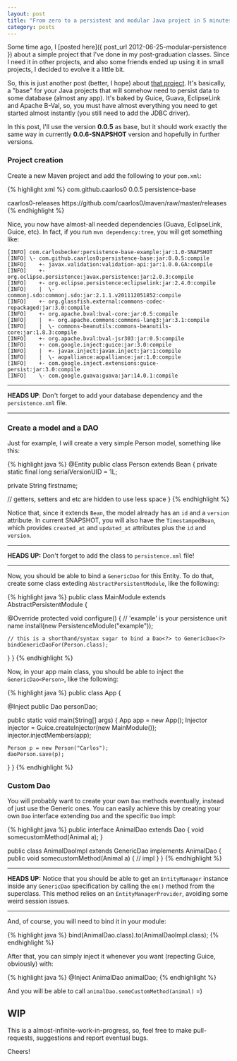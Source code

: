 ```yaml
---
layout: post
title: "From zero to a persistent and modular Java project in 5 minutes"
category: posts
---
```


Some time ago, I [posted here]({ post_url 2012-06-25-modular-persistence }) about
a simple project that I've done in my post-graduation classes. Since I need it
in other projects, and also some friends ended up using it in small projects, I
decided to evolve it a little bit.

So, this is just another post (better, I hope) about [that project][1].
It's basically, a "base" for your Java projects that will somehow need to
persist data to some database (almost any app). It's baked by Guice, Guava,
EclipseLink and Apache B-Val, so, you must have almost everything you need
to get started almost instantly (you still need to add the JDBC driver).

In this post, I'll use the version **0.0.5** as base, but it should work
exactly the same way in currently **0.0.6-SNAPSHOT** version and hopefully
in further versions.

### Project creation

Create a new Maven project and add the following to your `pom.xml`:

{% highlight xml %}
<dependencies>
    <dependency>
      <groupId>com.github.caarlos0</groupId>
      <version>0.0.5</version>
      <artifactId>persistence-base</artifactId>
    </dependency>
  </dependencies>

  <repositories>
    <repository>
      <id>caarlos0-releases</id>
      <url>https://github.com/caarlos0/maven/raw/master/releases</url>
    </repository>
  </repositories>
{% endhighlight %}

Nice, you now have almost-all needed dependencies (Guava, EclipseLink, Guice,
etc). In fact, if you run `mvn dependency:tree`, you will get something like:

    [INFO] com.carlosbecker:persistence-base-example:jar:1.0-SNAPSHOT
    [INFO] \- com.github.caarlos0:persistence-base:jar:0.0.5:compile
    [INFO]    +- javax.validation:validation-api:jar:1.0.0.GA:compile
    [INFO]    +- org.eclipse.persistence:javax.persistence:jar:2.0.3:compile
    [INFO]    +- org.eclipse.persistence:eclipselink:jar:2.4.0:compile
    [INFO]    |  \- commonj.sdo:commonj.sdo:jar:2.1.1.v201112051852:compile
    [INFO]    +- org.glassfish.external:commons-codec-repackaged:jar:3.0:compile
    [INFO]    +- org.apache.bval:bval-core:jar:0.5:compile
    [INFO]    |  +- org.apache.commons:commons-lang3:jar:3.1:compile
    [INFO]    |  \- commons-beanutils:commons-beanutils-core:jar:1.8.3:compile
    [INFO]    +- org.apache.bval:bval-jsr303:jar:0.5:compile
    [INFO]    +- com.google.inject:guice:jar:3.0:compile
    [INFO]    |  +- javax.inject:javax.inject:jar:1:compile
    [INFO]    |  \- aopalliance:aopalliance:jar:1.0:compile
    [INFO]    +- com.google.inject.extensions:guice-persist:jar:3.0:compile
    [INFO]    \- com.google.guava:guava:jar:14.0.1:compile

---

**HEADS UP**: Don't forget to add your database dependency and the
`persistence.xml` file.

---

### Create a model and a DAO

Just for example, I will create a very simple Person model, something like this:

{% highlight java %}
@Entity
public class Person extends Bean {
  private static final long serialVersionUID = 1L;

  private String firstname;

  // getters, setters and etc are hidden to use less space
}
{% endhighlight %}

Notice that, since it extends `Bean`, the model already has an `id` and a
`version` attribute. In current SNAPSHOT, you will also have the
`TimestampedBean`, which provides `created_at` and `updated_at` attributes plus
the `id` and `version`.

---

**HEADS UP:** Don't forget to add the class to `persistence.xml` file!

---

Now, you should be able to bind a `GenericDao` for this Entity. To do that,
create some class exteding `AbstractPersistentModule`, like the following:

{% highlight java %}
public class MainModule extends AbstractPersistentModule {

  @Override
  protected void configure() {
    // 'example' is your persistence unit name
    install(new PersistenceModule("example"));

    // this is a shorthand/syntax sugar to bind a Dao<?> to GenericDao<?>
    bindGenericDaoFor(Person.class);
  }
}
{% endhighlight %}

Now, in your app main class, you should be able to inject the
`GenericDao<Person>`, like the following:

{% highlight java %}
public class App {

  @Inject
  public Dao<Person> personDao;

  public static void main(String[] args) {
    App app = new App();
    Injector injector = Guice.createInjector(new MainModule());
    injector.injectMembers(app);

    Person p = new Person("Carlos");
    daoPerson.save(p);
  }
}
{% endhighlight %}

### Custom Dao

You will probably want to create your own `Dao` methods eventually, instead of
just use the Generic ones. You can easily achieve this by creating your own
`Dao` interface extending `Dao` and the specific `Dao` impl:

{% highlight java %}
public interface AnimalDao extends Dao<Animal> {
  void somecustomMethod(Animal a);
}

public class AnimalDaoImpl extends GenericDao<Animal> implements AnimalDao {
  public void somecustomMethod(Animal a) {
    // impl
  }
}
{% endhighlight %}

---

**HEADS UP:** Notice that you should be able to get an `EntityManager`
instance inside any `GenericDao` specification by calling the `em()` method
from the superclass. This method relies on an `EntityManagerProvider`, avoiding
some weird session issues.

---

And, of course, you will need to bind it in your module:

{% highlight java %}
bind(AnimalDao.class).to(AnimalDaoImpl.class);
{% endhighlight %}

After that, you can simply inject it whenever you want (repecting Guice,
obviously) with:

{% highlight java %}
@Inject AnimalDao animalDao;
{% endhighlight %}

And you will be able to call `animalDao.someCustomMethod(animal)` =)

## WIP

This is a almost-infinite-work-in-progress, so, feel free to make pull-requests,
suggestions and report eventual bugs.


Cheers!

[1]: https://github.com/caarlos0/persistence-base
